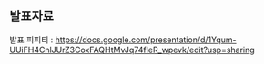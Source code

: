 ## 발표자료

발표 피피티 : https://docs.google.com/presentation/d/1Yqum-UUiFH4CnlJUrZ3CoxFAQHtMvJq74fIeR_wpevk/edit?usp=sharing